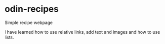 # odin-recipes

Simple recipe webpage

I have learned how to use relative links, add text and images and how to use lists.